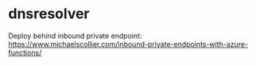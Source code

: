 # dnsresolver

Deploy behind inbound private endpoint:
https://www.michaelscollier.com/inbound-private-endpoints-with-azure-functions/